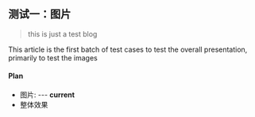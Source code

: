 <!--
http://t9.baidu.com/it/u=583874135,70653437&fm=79&app=86&f=JPEG?w=3607&h=2408
测试一：图片
this is just a test blog
This article is the first batch of test cases to test the overall presentation, primarily to test the images
-->

## 测试一：图片

> this is just a test blog

This article is the first batch of test cases to test the overall presentation, 
primarily to test the images

#### Plan
* 图片: --- **current**
* 整体效果